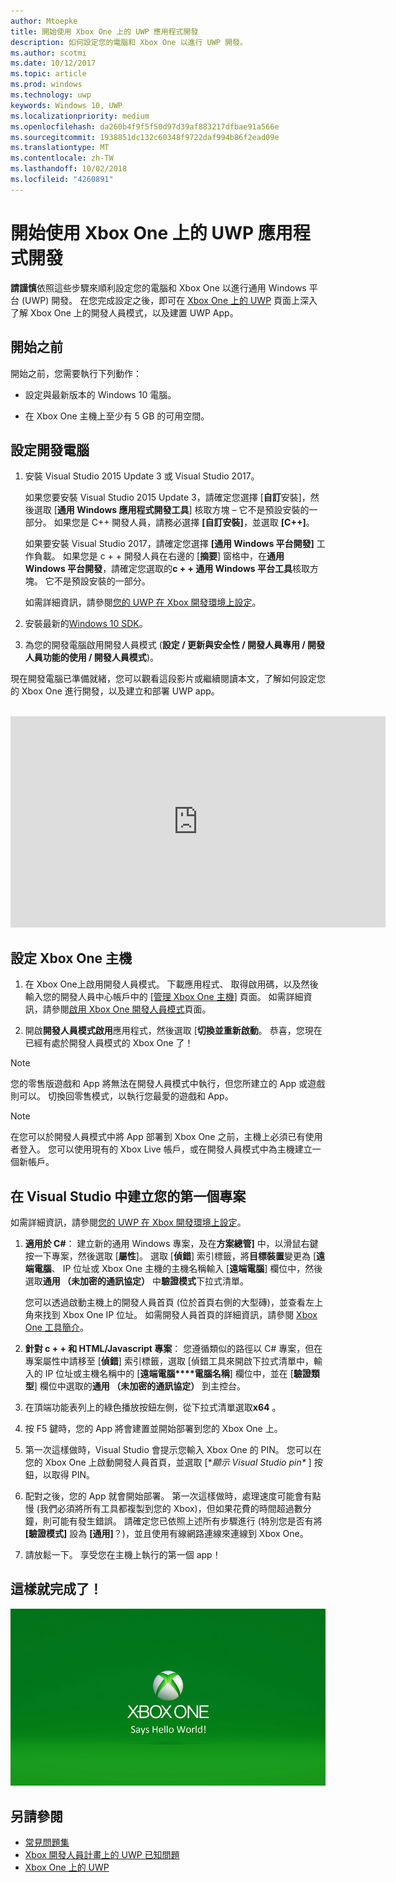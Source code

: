 ```yaml
---
author: Mtoepke
title: 開始使用 Xbox One 上的 UWP 應用程式開發
description: 如何設定您的電腦和 Xbox One 以進行 UWP 開發。
ms.author: scotmi
ms.date: 10/12/2017
ms.topic: article
ms.prod: windows
ms.technology: uwp
keywords: Windows 10, UWP
ms.localizationpriority: medium
ms.openlocfilehash: da260b4f9f5f50d97d39af883217dfbae91a566e
ms.sourcegitcommit: 1938851dc132c60348f9722daf994b86f2ead09e
ms.translationtype: MT
ms.contentlocale: zh-TW
ms.lasthandoff: 10/02/2018
ms.locfileid: "4260891"
---
```

# <a name="getting-started-with-uwp-app-development-on-xbox-one"></a>開始使用 Xbox One 上的 UWP 應用程式開發

**請謹慎**依照這些步驟來順利設定您的電腦和 Xbox One 以進行通用 Windows 平台 (UWP) 開發。 在您完成設定之後，即可在 [Xbox One 上的 UWP](index.md) 頁面上深入了解 Xbox One 上的開發人員模式，以及建置 UWP App。 

## <a name="before-you-start"></a>開始之前

開始之前，您需要執行下列動作：
-   設定與最新版本的 Windows 10 電腦。
<!-- -  Install Microsoft Visual Studio 2015 Update 3 or Microsoft Visual Studio 2017.

    > [!NOTE]
    > Visual Studio 2017 is required if you are using the Windows 10, build 15063 SDK. -->

- 在 Xbox One 主機上至少有 5 GB 的可用空間。

## <a name="setting-up-your-development-pc"></a>設定開發電腦

1.  安裝 Visual Studio 2015 Update 3 或 Visual Studio 2017。

    如果您要安裝 Visual Studio 2015 Update 3，請確定您選擇 [**自訂**安裝]，然後選取 [**通用 Windows 應用程式開發工具**] 核取方塊 – 它不是預設安裝的一部分。 如果您是 C++ 開發人員，請務必選擇 **\[自訂安裝\]**，並選取 **\[C++\]**。

    如果要安裝 Visual Studio 2017，請確定您選擇 **\[通用 Windows 平台開發\]** 工作負載。 如果您是 c + + 開發人員在右邊的 [**摘要**] 窗格中，在**通用 Windows 平台開發**，請確定您選取的**c + + 通用 Windows 平台工具**核取方塊。 它不是預設安裝的一部分。

    如需詳細資訊，請參閱[您的 UWP 在 Xbox 開發環境上設定](development-environment-setup.md)。

2.  安裝最新的[Windows 10 SDK](https://developer.microsoft.com/windows/downloads/windows-10-sdk)。

3.  為您的開發電腦啟用開發人員模式 (**設定 / 更新與安全性 / 開發人員專用 / 開發人員功能的使用 / 開發人員模式**)。

現在開發電腦已準備就緒，您可以觀看這段影片或繼續閱讀本文，了解如何設定您的 Xbox One 進行開發，以及建立和部署 UWP app。
</br>
</br>
<iframe src="https://channel9.msdn.com/Events/Xbox/App-Dev-on-Xbox/Get-started-with-App-Dev-on-Xbox/player#time=51s:paused" width="600" height="338"  allowFullScreen frameBorder="0"></iframe>

## <a name="setting-up-your-xbox-one-console"></a>設定 Xbox One 主機

1.  在 Xbox One上啟用開發人員模式。 下載應用程式、 取得啟用碼，以及然後輸入您的開發人員中心帳戶中的 [[管理 Xbox One 主機](https://partner.microsoft.com/xboxactivate)] 頁面。 如需詳細資訊，請參閱[啟用 Xbox One 開發人員模式](devkit-activation.md)頁面。 

2.  開啟**開發人員模式啟用**應用程式，然後選取 [**切換並重新啟動**。 恭喜，您現在已經有處於開發人員模式的 Xbox One 了！
  
  > [!NOTE]
  > 您的零售版遊戲和 App 將無法在開發人員模式中執行，但您所建立的 App 或遊戲則可以。 切換回零售模式，以執行您最愛的遊戲和 App。
    
  > [!NOTE]
  > 在您可以於開發人員模式中將 App 部署到 Xbox One 之前，主機上必須已有使用者登入。 您可以使用現有的 Xbox Live 帳戶，或在開發人員模式中為主機建立一個新帳戶。 

## <a name="creating-your-first-project-in-visual-studio"></a>在 Visual Studio 中建立您的第一個專案

如需詳細資訊，請參閱[您的 UWP 在 Xbox 開發環境上設定](development-environment-setup.md)。

1.  **適用於 C#**： 建立新的通用 Windows 專案，及在**方案總管]** 中，以滑鼠右鍵按一下專案，然後選取 [**屬性**]。 選取 [**偵錯**] 索引標籤，將**目標裝置**變更為 [**遠端電腦**、 IP 位址或 Xbox One 主機的主機名稱輸入 [**遠端電腦**] 欄位中，然後選取**通用 （未加密的通訊協定）** 中**驗證模式**下拉式清單。   

    您可以透過啟動主機上的開發人員首頁 (位於首頁右側的大型磚)，並查看左上角來找到 Xbox One IP 位址。 如需開發人員首頁的詳細資訊，請參閱 [Xbox One 工具簡介](introduction-to-xbox-tools.md)。  

2.  **針對 c + + 和 HTML/Javascript 專案**： 您遵循類似的路徑以 C# 專案，但在專案屬性中請移至 [**偵錯**] 索引標籤，選取 [偵錯工具來開啟下拉式清單中，輸入的 IP 位址或主機名稱中的 [**遠端電腦****電腦名稱**] 欄位中，並在 [**驗證類型**] 欄位中選取的**通用 （未加密的通訊協定）** 到主控台。

3. 在頂端功能表列上的綠色播放按鈕左側，從下拉式清單選取**x64** 。
   
4.  按 F5 鍵時，您的 App 將會建置並開始部署到您的 Xbox One 上。
  
5.  第一次這樣做時，Visual Studio 會提示您輸入 Xbox One 的 PIN。 您可以在您的 Xbox One 上啟動開發人員首頁，並選取 [**顯示 Visual Studio pin\** ] 按鈕，以取得 PIN。
  
6.  配對之後，您的 App 就會開始部署。 第一次這樣做時，處理速度可能會有點慢 (我們必須將所有工具都複製到您的 Xbox)，但如果花費的時間超過數分鐘，則可能有發生錯誤。 請確定您已依照上述所有步驟進行 (特別您是否有將 **\[驗證模式\]** 設為 **\[通用\]**？)，並且使用有線網路連線來連線到 Xbox One。  

7. 請放鬆一下。 享受您在主機上執行的第一個 app！  

## <a name="thats-it"></a>這樣就完成了！

![Hello World](images/getting-started-hello-world.png)

## <a name="see-also"></a>另請參閱  
- [常見問題集](frequently-asked-questions.md)  
- [Xbox 開發人員計畫上的 UWP 已知問題](known-issues.md)
- [Xbox One 上的 UWP](index.md) 
